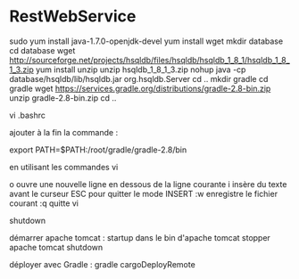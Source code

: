 # RestWebService


sudo yum install java-1.7.0-openjdk-devel
yum install wget
mkdir database
cd database
wget http://sourceforge.net/projects/hsqldb/files/hsqldb/hsqldb_1_8_1/hsqldb_1_8_1_3.zip
yum install unzip
unzip hsqldb_1_8_1_3.zip
nohup java -cp database/hsqldb/lib/hsqldb.jar org.hsqldb.Server
cd ..
mkdir gradle
cd gradle
wget https://services.gradle.org/distributions/gradle-2.8-bin.zip
unzip gradle-2.8-bin.zip
cd ..


vi .bashrc

ajouter à la fin la commande :

export PATH=$PATH:/root/gradle/gradle-2.8/bin

en utilisant les commandes vi

o 	ouvre une nouvelle ligne en dessous de la ligne courante
i 	insère du texte avant le curseur
ESC pour quitter le mode INSERT
:w 	enregistre le fichier courant
:q 	quitte vi

shutdown


démarrer apache tomcat : startup dans le bin d'apache tomcat
stopper apache tomcat shutdown

déployer avec Gradle : gradle cargoDeployRemote

